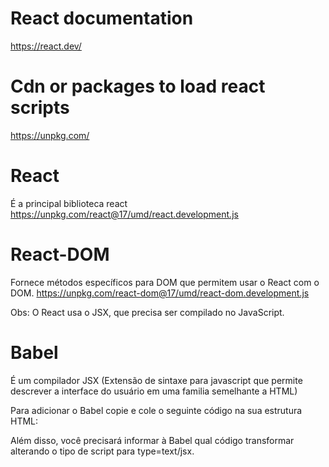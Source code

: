 # React documentation
https://react.dev/

# Cdn or packages to load react scripts
https://unpkg.com/

# React 
É a principal biblioteca react
https://unpkg.com/react@17/umd/react.development.js

# React-DOM 
Fornece métodos específicos para DOM que permitem usar o React com o DOM.
https://unpkg.com/react-dom@17/umd/react-dom.development.js

Obs: O React usa o JSX, que precisa ser compilado no JavaScript.

# Babel
É um compilador JSX (Extensão de sintaxe para javascript que permite descrever a interface do usuário em uma familia semelhante a HTML)

Para adicionar o Babel copie e cole o seguinte código na sua estrutura HTML:
<script src="https://unpkg.com/@babel/standalone/babel.min.js"></script> 

Além disso, você precisará informar à Babel qual código transformar alterando o tipo de script para type=text/jsx.